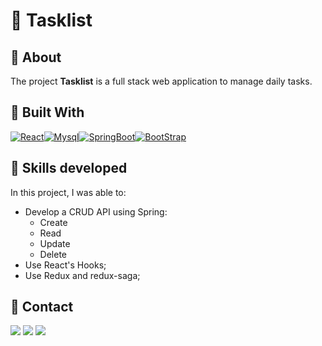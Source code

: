 # 📜 Tasklist 

## 📝 About

The project **Tasklist** is a full stack web application to manage daily tasks.

## 🚀 Built With

[![React][React]][React-url][![Mysql][Mysql]][Mysql-url][![SpringBoot][SpringBoot]][SpringBoot-url][![BootStrap][BootStrap]][BootStrap-url]

## 📌 Skills developed

In this project, I was able to:

- Develop a CRUD API using Spring:
  - Create
  - Read
  - Update
  - Delete
- Use React's Hooks;
- Use Redux and redux-saga;


## 💬 Contact

<div>
  <a href = "https://wa.me/41999240022"><img src="https://img.shields.io/badge/WhatsApp-25D366?style=for-the-badge&logo=whatsapp&logoColor=white" target="_blank"></a>
  <a href = "mailto:varelathierry@gmail.com"><img src="https://img.shields.io/badge/-Gmail-%23333?style=for-the-badge&logo=gmail&logoColor=white" target="_blank"></a>
  <a href="https://www.linkedin.com/in/varela-thierry" target="_blank"><img src="https://img.shields.io/badge/-LinkedIn-%230077B5?style=for-the-badge&logo=linkedin&logoColor=white"
</div>

[SpringBoot]: https://img.shields.io/badge/Spring_Boot-F2F4F9?style=for-the-badge&logo=spring-boot
[SpringBoot-url]: https://spring.io/projects/spring-boot/
[Mysql]: https://img.shields.io/badge/MySQL-00000F?style=for-the-badge&logo=mysql&logoColor=white
[Mysql-url]: https://dev.mysql.com/doc/
[React]: https://shields.io/badge/react-black?logo=react&style=for-the-badge
[React-url]: https://legacy.reactjs.org
[BootStrap]: https://img.shields.io/badge/Bootstrap-563D7C?style=for-the-badge&logo=bootstrap&logoColor=white
[BootStrap-url]: https://react-bootstrap.github.io/react-overlays
